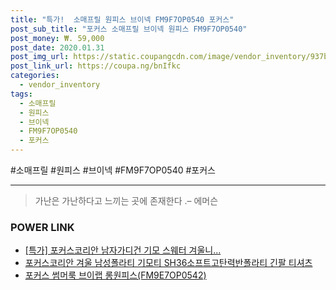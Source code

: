 ```yaml
--- 
title: "특가!  소매프릴 원피스 브이넥 FM9F7OP0540 포커스" 
post_sub_title: "포커스 소매프릴 브이넥 원피스 FM9F7OP0540" 
post_money: ₩. 59,000 
post_date: 2020.01.31 
post_img_url: https://static.coupangcdn.com/image/vendor_inventory/937b/dce87cbe01c5d724306a2142af39dea345b80f001ec4c448a644eb0cd280.jpg 
post_link_url: https://coupa.ng/bnIfkc 
categories: 
  - vendor_inventory 
tags: 
  - 소매프릴 
  - 원피스 
  - 브이넥 
  - FM9F7OP0540 
  - 포커스 
--- 
```

  #소매프릴 #원피스 #브이넥 #FM9F7OP0540 #포커스 
<hr> 

> 가난은 가난하다고 느끼는 곳에 존재한다 .–  에머슨 


### POWER LINK

* <a href="https://blog.naver.com/sakai111/221785944891" target="_blank">[특가] 포커스코리안 남자가디건 기모 스웨터 겨울니...</a>
* <a href="https://blog.naver.com/sakai111/221777430956" target="_blank">포커스코리안 겨울 남성폴라티 기모티 SH36소프트고탄력반폴라티 긴팔 티셔츠</a>
* <a href="https://blog.naver.com/fasyy4321/221791350601" target="_blank">포커스 썸머룩 브이랩 롱원피스(FM9E7OP0542)</a>
